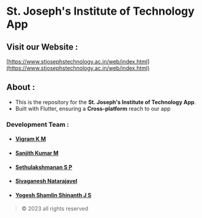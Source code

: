# St. Joseph's Institute of Technology App

## Visit our Website :
 [https://www.stjosephstechnology.ac.in/web/index.html](https://www.stjosephstechnology.ac.in/web/index.html)

## About :
 - This is the repository for the **St. Joseph's Institute of Technology App**.
 - Built with Flutter, ensuring a **Cross-platform** reach to our app


### Development Team :
+ #### [Vigram K M ](https://github.com/Vigram-Mani)
+ #### [Sanjith Kumar M ](https://github.com/sanjith1309)
+ #### [Sethulakshmanan S P ](https://github.com/sethubolt7)
+ #### [Sivaganesh Natarajavel](https://github.com/Sivag1203)
+ #### [Yogesh Shamlin Shinanth J S](https://github.com/YOGESHnick)

> © 2023 all rights reserved 
 
